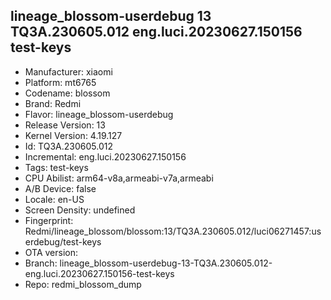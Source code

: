 ## lineage_blossom-userdebug 13 TQ3A.230605.012 eng.luci.20230627.150156 test-keys
- Manufacturer: xiaomi
- Platform: mt6765
- Codename: blossom
- Brand: Redmi
- Flavor: lineage_blossom-userdebug
- Release Version: 13
- Kernel Version: 4.19.127
- Id: TQ3A.230605.012
- Incremental: eng.luci.20230627.150156
- Tags: test-keys
- CPU Abilist: arm64-v8a,armeabi-v7a,armeabi
- A/B Device: false
- Locale: en-US
- Screen Density: undefined
- Fingerprint: Redmi/lineage_blossom/blossom:13/TQ3A.230605.012/luci06271457:userdebug/test-keys
- OTA version: 
- Branch: lineage_blossom-userdebug-13-TQ3A.230605.012-eng.luci.20230627.150156-test-keys
- Repo: redmi_blossom_dump
